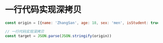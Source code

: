 # 一行代码实现深拷贝

```javascript
const origin = [{name: 'ZhangSan', age: 18, sex: 'men', isStudent: true}]

// 一行代码实现深拷贝
const target = JSON.parse(JSON.stringify(origin))
```

